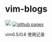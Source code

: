# vim-blogs

[<img alt="github" src="https://img.shields.io/github/license/zjp-CN/neovim0.6-blogs?color=blue" height="20">](https://github.com/zjp-CN/neovim0.6-blogs)
[![github pages](https://github.com/zjp-CN/neovim0.6-blogs/actions/workflows/deploy.yml/badge.svg)](https://github.com/zjp-CN/neovim0.6-blogs/actions/workflows/deploy.yml)

vim0.5/0.6 使用记录
